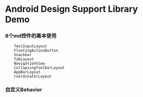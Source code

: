 Android Design Support Library Demo
====

### 8个md控件的基本使用
		TextInputLayout
		FloatingActionButton
		Snackbar
		TabLayout
		NavigationView
		CollapsingToolbarLayout
		AppBarLayout
		CoordinatorLayout

### 自定义Behavior
